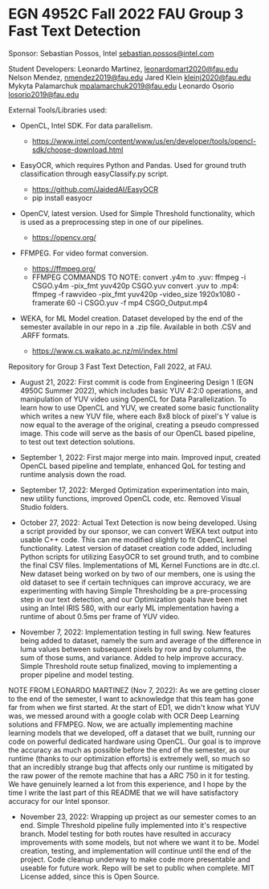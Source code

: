 # EGN 4952C Fall 2022 FAU Group 3 Fast Text Detection

Sponsor: Sebastian Possos, Intel
sebastian.possos@intel.com

Student Developers:
Leonardo Martinez,	leonardomart2020@fau.edu
Nelson Mendez,		nmendez2019@fau.edu
Jared Klein 		kleinj2020@fau.edu
Mykyta Palamarchuk 	mpalamarchuk2019@fau.edu
Leonardo Osorio 	losorio2019@fau.edu

External Tools/Libraries used:
- OpenCL, Intel SDK. For data parallelism.
    - https://www.intel.com/content/www/us/en/developer/tools/opencl-sdk/choose-download.html
    
- EasyOCR, which requires Python and Pandas. Used for ground truth classification through easyClassify.py script.
    - https://github.com/JaidedAI/EasyOCR
    - pip install easyocr
    
- OpenCV, latest version. Used for Simple Threshold functionality, which is used as a preprocessing step in one of our pipelines.
    - https://opencv.org/
    
- FFMPEG. For video format conversion.
    - https://ffmpeg.org/
    - FFMPEG COMMANDS TO NOTE:
    convert .y4m to .yuv: ffmpeg -i CSGO.y4m -pix_fmt yuv420p CSGO.yuv
    convert .yuv to .mp4: ffmpeg -f rawvideo -pix_fmt yuv420p -video_size 1920x1080 -framerate 60 -i CSGO.yuv -f mp4 CSGO_Output.mp4

- WEKA, for ML Model creation. Dataset developed by the end of the semester available in our repo in a .zip file.
Available in both .CSV and .ARFF formats.
    - https://www.cs.waikato.ac.nz/ml/index.html

Repository for Group 3 Fast Text Detection, Fall 2022, at FAU.

- August 21, 2022: First commit is code from Engineering Design 1 (EGN 4950C Summer 2022), which includes basic YUV 4:2:0 operations,
and manipulation of YUV video using OpenCL for Data Parallelization. To learn how to use OpenCL and YUV, we created some basic functionality
which writes a new YUV file, where each 8x8 block of pixel's Y value is now equal to the average of the original, creating a pseudo
compressed image. This code will serve as the basis of our OpenCL based pipeline, to test out text detection solutions.

- September 1, 2022: First major merge into main. Improved input, created OpenCL based pipeline and template, enhanced QoL for testing and runtime
analysis down the road.

- September 17, 2022: Merged Optimization experimentation into main, new utility functions, improved OpenCL code, etc. Removed Visual Studio folders.

- October 27, 2022: Actual Text Detection is now being developed. Using a script provided by our sponsor, we can convert WEKA text output into usable C++ code. This can me modified slightly to fit OpenCL kernel functionality. Latest version of dataset creation code added, including Python scripts for utilizing EasyOCR to set ground truth, and to combine the final CSV files. Implementations of ML Kernel Functions are in dtc.cl. New dataset being worked on by two of our members, one is using the old dataset to see if certain techniques can improve accuracy, we are experimenting with having Simple Thresholding be a pre-processing step in our text detection, and our Optimization goals have been met using an Intel IRIS 580, with our early ML implementation having a runtime of about 0.5ms per frame of YUV video.

- November 7, 2022: Implementation testing in full swing. New features being added to dataset, namely the sum and average of the difference in luma values between subsequent pixels by row and by columns, the sum of those sums, and variance. Added to help improve accuracy. Simple Threshold route setup finalized, moving to implementing a proper pipeline and model testing.

NOTE FROM LEONARDO MARTINEZ (Nov 7, 2022): As we are getting closer to the end of the semester, I want to acknowledge that this team has gone far from when we first started. At the start of ED1, we didn't know what YUV was, we messed around with a google colab with OCR Deep Learning solutions and FFMPEG. Now, we are actually implementing machine learning models that we developed, off a dataset that we built, running our code on powerful dedicated hardware using OpenCL. Our goal is to improve the accuracy as much as possible before the end of the semester, as our runtime (thanks to our optimization efforts) is extremely well, so much so that an incredibly strange bug that affects only our runtime is mitigated by the raw power of the remote machine that has a ARC 750 in it for testing. We have genuinely learned a lot from this experience, and I hope by the time I write the last part of this README that we will have satisfactory accuracy for our Intel sponsor.

- November 23, 2022: Wrapping up project as our semester comes to an end. Simple Threshold pipeline fully implemented into it's respective branch. Model testing for both routes have resulted in accuracy improvements with some models, but not where we want it to be. Model creation, testing, and implementation will continue until the end of the project. Code cleanup underway to make code more presentable and useable for future work. Repo will be set to public when complete. MIT License added, since this is Open Source.